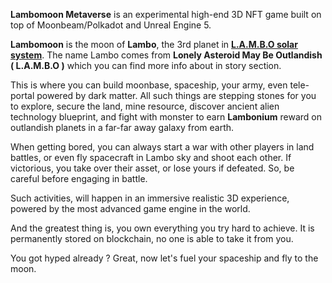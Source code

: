 **Lambomoon Metaverse** is an experimental high-end 3D NFT game built on top of Moonbeam/Polkadot and Unreal Engine 5.

**Lambomoon** is the moon of **Lambo**, the 3rd planet in **[L.A.M.B.O solar system](https://lambomoon.xyz/#solar-system)**. The name Lambo comes from **Lonely Asteroid May Be Outlandish ( L.A.M.B.O )** which you can find more info about in story section.

This is where you can build moonbase, spaceship, your army, even tele-portal powered by dark matter. All such things are stepping stones for you to explore, secure the land, mine resource, discover ancient alien technology blueprint, and fight with monster to earn **Lambonium** reward on outlandish planets in a far-far away galaxy from earth.

When getting bored, you can always start a war with other players in land battles, or even fly spacecraft in Lambo sky and shoot each other. If victorious, you take over their asset, or lose yours if defeated. So, be careful before engaging in battle.

Such activities, will happen in an immersive realistic 3D experience, powered by the most advanced game engine in the world.

And the greatest thing is, you own everything you try hard to achieve. It is permanently stored on blockchain, no one is able to take it from you.

You got hyped already ? Great, now let's fuel your spaceship and fly to the moon.

